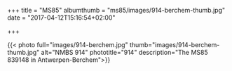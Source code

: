 +++
title = "MS85"
albumthumb = "ms85/images/914-berchem-thumb.jpg"
date = "2017-04-12T15:16:54+02:00"

+++

{{< photo full="images/914-berchem.jpg" thumb="images/914-berchem-thumb.jpg" alt="NMBS 914" phototitle="914" description="The MS85 839148 in Antwerpen-Berchem">}}
